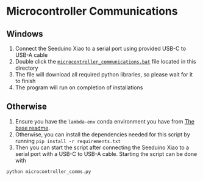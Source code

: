 # Microcontroller Communications

## Windows

1. Connect the Seeduino Xiao to a serial port using provided USB-C to USB-A cable
2. Double click the [`microcontroller_communications.bat`](https://github.com/lucashicks1/lambda-deco3801/blob/main/build/figurines/microcontroller_communications.bat) file located in this directory
3. The file will download all required python libraries, so please wait for it to finish
4. The program will run on completion of installations

## Otherwise

1. Ensure you have the `lambda-env` conda environment you have from [The base readme](../README.md).
2. Otherwise, you can install the dependencies needed for this script by running `pip install -r requirements.txt`
3. Then you can start the script after connecting the Seeduino Xiao to a serial port with a
USB-C to USB-A cable. Starting the script can be done with

```sh
python microcontroller_comms.py
```
